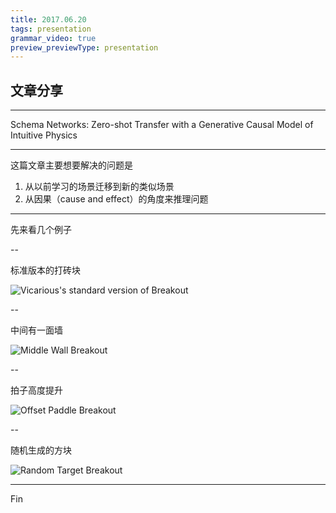 ```yaml
---
title: 2017.06.20
tags: presentation
grammar_video: true
preview_previewType: presentation
---
```


## 文章分享

----

Schema Networks: Zero-shot Transfer with a Generative Causal Model of Intuitive Physics

----

这篇文章主要想要解决的问题是

1. 从以前学习的场景迁移到新的类似场景
2. 从因果（cause and effect）的角度来推理问题

----

先来看几个例子

--

标准版本的打砖块

![Vicarious's standard version of Breakout][1]

--

中间有一面墙

![Middle Wall Breakout][2]

--

拍子高度提升

![Offset Paddle Breakout][3]

--

随机生成的方块

![Random Target Breakout][4]

----

Fin


  [1]: https://www.vicarious.com/img/a3c_standardbreakout.gif
  [2]: https://www.vicarious.com/img/a3c_middlewall_breakout.gif
  [3]: https://www.vicarious.com/img/a3c_offsetpaddle_breakout.gif
  [4]: https://www.vicarious.com/img/a3c_randomtarget_breakout.gif